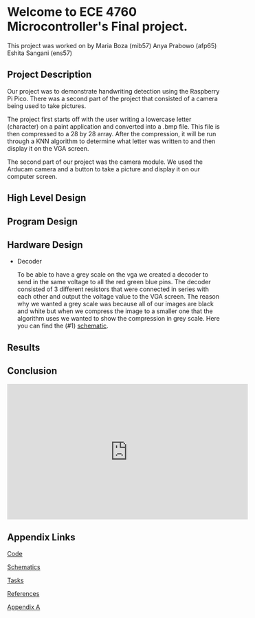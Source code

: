# Welcome to ECE 4760 Microcontroller's Final project.

This project was worked on by Maria Boza (mib57) Anya Prabowo (afp65) Eshita Sangani (ens57)


## Project Description

Our project was to demonstrate handwriting detection using the Raspberry Pi Pico. There was a second part of the project that consisted of a camera being used to take pictures. 


The project first starts off with the user writing a lowercase letter (character) on a paint application and converted into a .bmp file. This file is then compressed to a 28 by 28 array. After the compression, it will be run through a KNN algorithm to determine what letter was written to and then display it on the VGA screen. 

The second part of our project was the camera module. We used the Arducam camera and a button to take a picture and display it on our computer screen.



## High Level Design


## Program Design


## Hardware Design

* Decoder

    To be able to have a grey scale on the vga we created a decoder to send in the same voltage to all the red green blue pins. The decoder consisted of 3 different resistors that were connected in series with each other and output the voltage value to the VGA screen. The reason why we wanted a grey scale was because all of our images are black and white but when we compress the image to a smaller one that the algorithm uses we wanted to show the compression in grey scale. Here you can find the (#1) [schematic](./schematics.md).


## Results


## Conclusion

<iframe width="560" height="315" 
src="https://www.youtube.com/watch?v=teCES6Atgzo&t=35s&ab_channel=HunterAdams"  
frameborder="0"  
allow="accelerometer; autoplay; encrypted-media; gyroscope; picture-in-picture"  
allowfullscreen></iframe> 

## Appendix Links

[Code](./code.md)

[Schematics](./schematics.md)

[Tasks](./tasks.md)

[References](./references.md)

[Appendix A](./appendixA.md)
